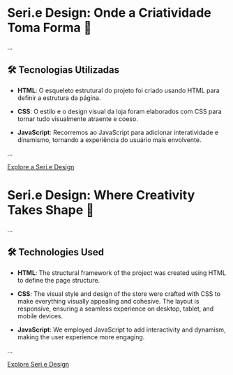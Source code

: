 # Seri.e Design: Onde a Criatividade Toma Forma 🎨

...

## 🛠️ Tecnologias Utilizadas

- **HTML**: O esqueleto estrutural do projeto foi criado usando HTML para definir a estrutura da página.

- **CSS**: O estilo e o design visual da loja foram elaborados com CSS para tornar tudo visualmente atraente e coeso.

- **JavaScript**: Recorremos ao JavaScript para adicionar interatividade e dinamismo, tornando a experiência do usuário mais envolvente.

...

[Explore a Seri.e Design]([https://seu-url-serie-design.com](https://sage-parfait-cdb03c.netlify.app/))

# Seri.e Design: Where Creativity Takes Shape 🎨

...

## 🛠️ Technologies Used

- **HTML**: The structural framework of the project was created using HTML to define the page structure.

- **CSS**: The visual style and design of the store were crafted with CSS to make everything visually appealing and cohesive. The layout is responsive, ensuring a seamless experience on desktop, tablet, and mobile devices.

- **JavaScript**: We employed JavaScript to add interactivity and dynamism, making the user experience more engaging.

...

[Explore Seri.e Design](https://your-serie-design-url.com)
 
